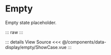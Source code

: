 <script setup lang="ts">
import ShowCase from './ShowCase.vue'  
</script>

# Empty

Empty state placeholder.

::: raw
<ShowCase />
:::

::: details View Source
<<< @/components/data-display/empty/ShowCase.vue
:::
